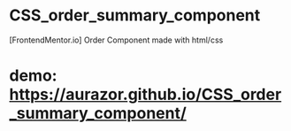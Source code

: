 # CSS_order_summary_component
[FrontendMentor.io] Order Component made with html/css
# demo: https://aurazor.github.io/CSS_order_summary_component/
